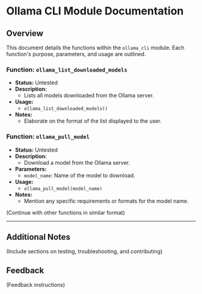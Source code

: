 # Ollama CLI Module Documentation

## Overview
This document details the functions within the `ollama_cli` module. Each function's purpose, parameters, and usage are outlined.

### Function: `ollama_list_downloaded_models`
- **Status:** Untested
- **Description:** 
  - Lists all models downloaded from the Ollama server.
- **Usage:**
  - `ollama_list_downloaded_models()`
- **Notes:**
  - Elaborate on the format of the list displayed to the user.

### Function: `ollama_pull_model`
- **Status:** Untested
- **Description:** 
  - Download a model from the Ollama server.
- **Parameters:**
  - `model_name`: Name of the model to download.
- **Usage:**
  - `ollama_pull_model(model_name)`
- **Notes:**
  - Mention any specific requirements or formats for the model name.

(Continue with other functions in similar format)

---

## Additional Notes
(Include sections on testing, troubleshooting, and contributing)

## Feedback
(Feedback instructions)


